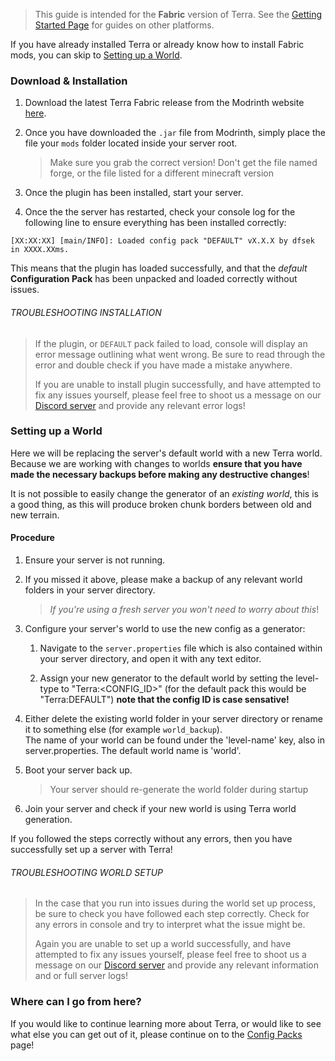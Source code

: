> This guide is intended for the **Fabric** version of Terra. See the [Getting Started Page](./Quick-Start-Guide) for
> guides on other platforms.

If you have already installed Terra or already know how to install Fabric mods, you can skip to
[Setting up a World](#setting-up-a-world).

### Download & Installation

1. Download the latest Terra Fabric release from the Modrinth website
[here](https://modrinth.com/mod/terra).

2. Once you have downloaded the `.jar` file from Modrinth, simply place the file your `mods` folder located inside your
server root.

    > Make sure you grab the correct version! Don't get the file named forge, or the file listed for a different minecraft version

3. Once the plugin has been installed, start your server.

4. Once the the server has restarted, check your console log for the following line to ensure everything has been
installed correctly:

```none
[XX:XX:XX] [main/INFO]: Loaded config pack "DEFAULT" vX.X.X by dfsek in XXXX.XXms.
```

This means that the plugin has loaded successfully, and that the *default* **Configuration Pack** has been unpacked and
loaded correctly without issues.

###### TROUBLESHOOTING INSTALLATION

>If the plugin, or `DEFAULT` pack failed to load, console will display an error message outlining what went wrong. Be
>sure to read through the error and double check if you have made a mistake anywhere.
>
>If you are unable to install plugin successfully, and have attempted to fix any issues yourself, please feel free to
>shoot us a message on our [Discord server](https://discord.gg/PXUEbbF) and provide any relevant error logs!

### Setting up a World

Here we will be replacing the server's default world with a new Terra world.
Because we are working with changes to worlds **ensure that you have made the necessary backups before making any destructive
changes**!

It is not possible to easily change the generator of an *existing world*, this is a good thing, 
as this will produce broken chunk borders between old and new terrain.

#### Procedure

1. Ensure your server is not running.

2. If you missed it above, please make a backup of any relevant world folders in your server directory.

    >*If you're using a fresh server you won't need to worry about this*!

3. Configure your server's world to use the new config as a generator:
    1. Navigate to the `server.properties` file which is also contained within your server directory, and open it with any text
    editor.

    1. Assign your new generator to the default world by setting the level-type to "Terra:<CONFIG_ID>"
      (for the default pack this would be "Terra:DEFAULT") **note that the config ID is case sensative!**

4. Either delete the existing world folder in your server directory or rename it to something else (for example `world_backup`).  
The name of your world can be found under the 'level-name' key, also in server.properties. The default world name is 'world'.

5. Boot your server back up.

    > Your server should re-generate the world folder during startup

6. Join your server and check if your new world is using Terra world generation.

If you followed the steps correctly without any errors, then you have successfully set up a server with Terra!

###### TROUBLESHOOTING WORLD SETUP

>In the case that you run into issues during the world set up process, be sure to check you have followed each step
>correctly. Check for any errors in console and try to interpret what the issue might be.
>
>Again you are unable to set up a world successfully, and have attempted to fix any issues yourself, please feel free to
>shoot us a message on our [Discord server](https://discord.gg/PXUEbbF) and provide any relevant information and or
>full server logs!

### Where can I go from here?

If you would like to continue learning more about Terra, or would like to see what else you can get out of it, please
continue on to the [Config Packs](./Config-Packs) page!
